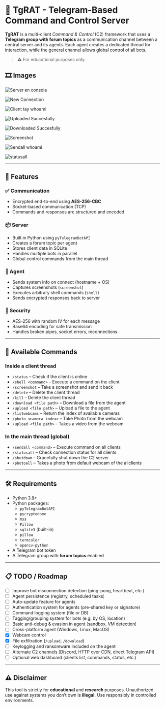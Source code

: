 # 🧠 TgRAT - Telegram-Based Command and Control Server

**TgRAT** is a multi-client *Command & Control* (C2) framework that uses a **Telegram group with forum topics** as a communication channel between a central server and its agents. Each agent creates a dedicated thread for interaction, while the general channel allows global control of all bots.

> ⚠️ For educational purposes only.

## 🎞️ Images
![Server en consola](https://github.com/user-attachments/assets/7496d3be-5b43-46af-a615-d6ae458a5dfa)

![New Connection](https://github.com/user-attachments/assets/fccef3ae-44ea-480a-9ac6-994e8c036db0)

![Client tay whoami](https://github.com/user-attachments/assets/ea8555b0-3adc-423e-ac28-5e0c99ac6ba8)

![Uploaded Succesfully](https://github.com/user-attachments/assets/e2428b57-0bc7-45c9-8f24-dfd98e43528b)

![Downloaded Succesfully](https://github.com/user-attachments/assets/9467a452-e44d-4817-b0f3-278505d802f6)

![Screenshot](https://github.com/user-attachments/assets/e91c1df5-0202-4470-9919-4a12f8337f99)

![Sendall whoami](https://github.com/user-attachments/assets/d6383c40-6cd5-4563-899f-9fe370b01a9f)

![statusall](https://github.com/user-attachments/assets/43c85222-452d-4b45-a3d3-18ec549e4806)



---

## 🚀 Features

### ✅ Communication
- Encrypted end-to-end using **AES-256-CBC**
- Socket-based communication (TCP)
- Commands and responses are structured and encoded

### 📦 Server
- Built in Python using `pyTelegramBotAPI`
- Creates a forum topic per agent
- Stores client data in SQLite
- Handles multiple bots in parallel
- Global control commands from the main thread

### 🧠 Agent
- Sends system info on connect (hostname + OS)
- Captures screenshots (`screenshot`)
- Executes arbitrary shell commands (`shell`)
- Sends encrypted responses back to server

### 🔐 Security
- AES-256 with random IV for each message
- Base64 encoding for safe transmission
- Handles broken pipes, socket errors, reconnections

---

## 📖 Available Commands

### Inside a client thread
- `/status` – Check if the client is online
- `/shell <command>` – Execute a command on the client
- `/screenshot` – Take a screenshot and send it back
- `/delete` – Delete the client thread
- `/kill` – Delete the client thread
- `/download <file path>` – Download a file from the agent
- `/upload <file path>` – Upload a file to the agent
- `/listwebcams` – Return the index of available cameras
- `/photo <camera index>` – Take Photo from the webcam
- `/upload <file path>` – Takes a video from the webcam

### In the main thread (global)
- `/sendall <command>` – Execute command on all clients
- `/statusall` – Check connection status for all clients
- `/shutdown` – Gracefully shut down the C2 server
- `/photoall` – Takes a photo from default webcam  of the allclients

---

## 🛠 Requirements

- Python 3.8+
- Python packages:
  - `pyTelegramBotAPI`
  - `pycryptodome`
  - `mss`
  - `Pillow`
  - `sqlite3` (built-in)
  - `pillow`
  - `termcolor`
  - `opencv-python`
- A Telegram bot token
- A Telegram group with **forum topics** enabled

---

## 📋 TODO / Roadmap

- [ ] Improve bot disconnection detection (ping-pong, heartbeat, etc.)
- [ ] Agent persistence (registry, scheduled tasks)
- [ ] Auto-update feature for agents
- [ ] Authentication system for agents (pre-shared key or signature)
- [ ] Command logging system (file or DB)
- [ ] Tagging/grouping system for bots (e.g. by OS, location)
- [ ] Basic anti-debug & evasion in agent (sandbox, VM detection)
- [ ] Cross-platform agent (Windows, Linux, MacOS)
- [x] Webcam control
- [x] File exfiltration (`/upload`, `/download`)
- [ ] Keylogging and ransomware included on the agent
- [ ] Alternate C2 channels (Discord, HTTP over CDN, direct Telegram API)
- [ ] Optional web dashboard (clients list, commands, status, etc.)

---

## ⚠️ Disclaimer

This tool is strictly for **educational** and **research** purposes. Unauthorized use against systems you don’t own is **illegal**. Use responsibly in controlled environments.

